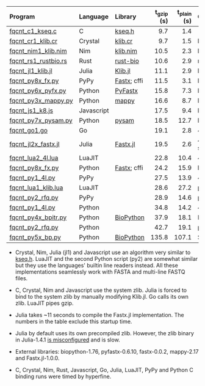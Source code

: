 |Program | Language | Library | t<sub>gzip</sub> (s) | t<sub>plain</sub> (s) | Comments |
|:-------|:---------|:--------|---------------------:|----------------------:|:---------|
|[fqcnt\_c1\_kseq.c](fqcnt_c1_kseq.c)          |C         |[kseq.h](../lib/kseq.h)     |  9.7|  1.4||
|[fqcnt\_cr1\_klib.cr](fqcnt_cr1_klib.cr)      |Crystal   |[klib.cr](../lib/klib.cr)   |  9.7|  1.5|kseq.h port|
|[fqcnt\_nim1\_klib.nim](fqcnt_nim1_klib.nim)  |Nim       |[klib.nim](../lib/klib.nim) | 10.5|  2.3|kseq.h port|
|[fqcnt\_rs1\_rustbio.rs](fqcnt_rs1_rustbio.rs)|Rust      |[rust-bio][rust-bio]        | 10.6|  2.9|rust-bio|
|[fqcnt\_jl1\_klib.jl](fqcnt_jl1_klib.jl)      |Julia     |[Klib.jl](../lib/Klib.jl)   | 11.1|  2.9|kseq.h port|
|[fqcnt\_py8x\_fx.py](fqcnt_py8x_fx.py)        |PyPy      |[Fastx][fx.py]; cffi        | 11.5|  3.1|kseq.h binding|
|[fqcnt\_py6x\_pyfx.py](fqcnt_py6x_pyfx.py)    |Python    |[PyFastx][pyfx]             | 15.8|  7.3|kseq.h binding|
|[fqcnt\_py3x\_mappy.py](fqcnt_py3x_mappy.py)  |Python    |[mappy][mappy]              | 16.6|  8.7|kseq.h binding|
|[fqcnt\_js1\_k8.js](fqcnt_js1_k8.js)          |Javascript|                            | 17.5|  9.4|kseq.h port|
|[fqcnt\_py7x\_pysam.py](fqcnt_py7x_pysam.py)  |Python    |[pysam][pysam]              | 18.5| 12.7|kseq.h binding|
|[fqcnt\_go1.go](fqcnt_go1.go)                 |Go        |                            | 19.1|  2.8|4-line only|
|[fqcnt\_jl2x\_fastx.jl](fqcnt_jl2x_fastx.jl)  |Julia     |[Fastx.jl][fx.jl]           | 19.5|  2.6|4-line only; no startup|
|[fqcnt\_lua2\_4l.lua](fqcnt_lua2_4l.lua)      |LuaJIT    |                            | 22.8| 10.4|4-line only|
|[fqcnt\_py8x\_fx.py](fqcnt_py8x_fx.py)        |Python    |[Fastx][fx.py]; cffi        | 24.2| 15.9|kseq.h binding|
|[fqcnt\_py1\_4l.py](fqcnt_py1_4l.py)          |PyPy      |                            | 27.5| 13.9|4-line only|
|[fqcnt\_lua1\_klib.lua](fqcnt_lua1_klib.lua)  |LuaJIT    |                            | 28.6| 27.2|partial kseq.h port|
|[fqcnt\_py2\_rfq.py](fqcnt_py2_rfq.py)        |PyPy      |                            | 28.9| 14.6|partial kseq.h port|
|[fqcnt\_py1\_4l.py](fqcnt_py1_4l.py)          |Python    |                            | 34.8| 14.2|4-line only|
|[fqcnt\_py4x\_bpitr.py](fqcnt_py4x_bpitr.py)  |Python    |[BioPython][bp]             | 37.9| 18.1|FastqGeneralIterator|
|[fqcnt\_py2\_rfq.py](fqcnt_py2_rfq.py)        |Python    |                            | 42.7| 19.1|partial kseq.h port|
|[fqcnt\_py5x\_bp.py](fqcnt_py5x_bp.py)        |Python    |[BioPython][bp]             |135.8|107.1|SeqIO.parse|

* Crystal, Nim, Julia (jl1) and Javascript use an algorithm very similar to
  [kseq.h](../lib/kseq.h). LuaJIT and the second Python script (py2) are
  somewhat similar but they use the languages' builtin line readers instead. All
  these implementations seamlessly work with FASTA and multi-line FASTQ files.

* C, Crystal, Nim and Javascript use the system zlib. Julia is forced to
  bind to the system zlib by manually modifying Klib.jl. Go calls its own zlib.
  LuaJIT pipes gzip.

* Julia takes ~11 seconds to compile the Fastx.jl implementation. The numbers
  in the table exclude this startup time.

* Julia by default uses its own precompiled zlib. However, the zlib binary in
  Julia-1.4.1 [is misconfigured][julia-zlib] and is slow.

* External libraries: biopython-1.76, pyfastx-0.6.10, fastx-0.0.2, mappy-2.17 and
  Fastx.jl-1.0.0.

* C, Crystal, Nim, Rust, Javascript, Go, Julia, LuaJIT, PyPy and Python C
  binding runs were timed by hyperfine.

[bp]: https://biopython.org/
[fx.jl]: https://github.com/BioJulia/FASTX.jl
[mappy]: https://github.com/lh3/minimap2/tree/master/python
[pyfx]: https://github.com/lmdu/pyfastx
[fx.py]: https://github.com/cjw85/fastx
[pysam]: https://pysam.readthedocs.io/en/latest/api.html
[rust-bio]: https://github.com/rust-bio/rust-bio
[needletail]: https://github.com/onecodex/needletail
[julia-zlib]: https://github.com/JuliaPackaging/Yggdrasil/pull/1051
